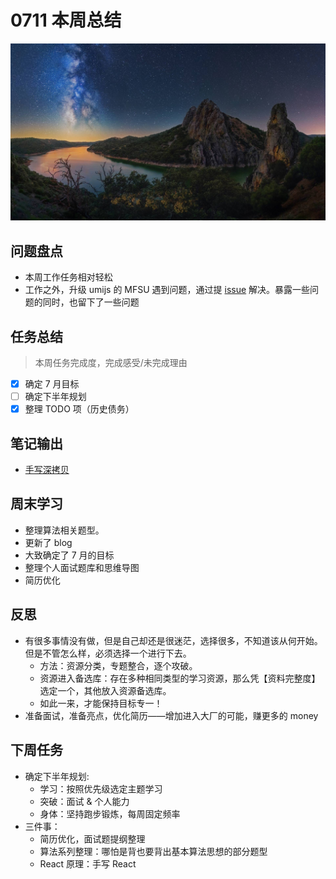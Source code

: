 
# 0711 本周总结

![](./bg-imgs/0711.jpg)

## 问题盘点

- 本周工作任务相对轻松
- 工作之外，升级 umijs 的 MFSU 遇到问题，通过提 [issue](https://github.com/umijs/umi/issues/6938) 解决。暴露一些问题的同时，也留下了一些问题


## 任务总结
> 本周任务完成度，完成感受/未完成理由

- [x] 确定 7 月目标
- [ ] 确定下半年规划
- [x] 整理 TODO 项（历史债务）

## 笔记输出

- [手写深拷贝](https://github.com/Jsmond2016/blog/issues/9)

## 周末学习

- 整理算法相关题型。
- 更新了 blog
- 大致确定了 7 月的目标
- 整理个人面试题库和思维导图
- 简历优化

## 反思

- 有很多事情没有做，但是自己却还是很迷茫，选择很多，不知道该从何开始。但是不管怎么样，必须选择一个进行下去。
  - 方法：资源分类，专题整合，逐个攻破。
  - 资源进入备选库：存在多种相同类型的学习资源，那么凭【资料完整度】选定一个，其他放入资源备选库。
  - 如此一来，才能保持目标专一！
- 准备面试，准备亮点，优化简历——增加进入大厂的可能，赚更多的 money

## 下周任务

- 确定下半年规划:
  - 学习：按照优先级选定主题学习
  - 突破：面试 & 个人能力
  - 身体：坚持跑步锻炼，每周固定频率
- 三件事：
  - 简历优化，面试题提纲整理
  - 算法系列整理：哪怕是背也要背出基本算法思想的部分题型
  - React 原理：手写 React



